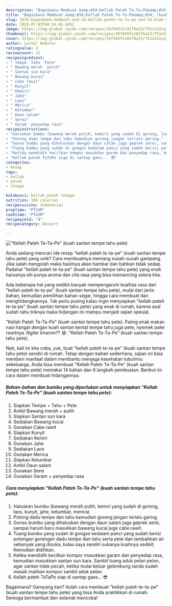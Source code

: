 ```yaml
---
description: "Bagaimana Membuat &amp;#34;Kellah Pateh Te-Ta-Pe&amp;#34; (kuah santan tempe tahu pete) yang Enak Banget"
title: "Bagaimana Membuat &amp;#34;Kellah Pateh Te-Ta-Pe&amp;#34; (kuah santan tempe tahu pete) yang Enak Banget"
slug: 2978-bagaimana-membuat-and-34-kellah-pateh-te-ta-pe-and-34-kuah-santan-tempe-tahu-pete-yang-enak-banget
date: 2020-07-03T00:34:45.645Z
image: https://img-global.cpcdn.com/recipes/26f945fe181f6a23/751x532cq70/kellah-pateh-te-ta-pe-kuah-santan-tempe-tahu-pete-foto-resep-utama.jpg
thumbnail: https://img-global.cpcdn.com/recipes/26f945fe181f6a23/751x532cq70/kellah-pateh-te-ta-pe-kuah-santan-tempe-tahu-pete-foto-resep-utama.jpg
cover: https://img-global.cpcdn.com/recipes/26f945fe181f6a23/751x532cq70/kellah-pateh-te-ta-pe-kuah-santan-tempe-tahu-pete-foto-resep-utama.jpg
author: Lester Webster
ratingvalue: 3
reviewcount: 12
recipeingredient:
- " Tempe  Tahu  Pete"
- " Bawang merah  putih"
- " Santan sun kara"
- " Bawang kucai"
- " Cabe rawit"
- " Kunyit"
- " Kemiri"
- " Jahe"
- " Laos"
- " Merica"
- " Ketumbar"
- " Daun salam"
- " Serei"
- " Garam  penyedap rasa"
recipeinstructions:
- "Haluskan bumbu (bawang merah putih, kemiri yang sudah di goreng, laos, kunyit, jahe, ketumbar, merica)"
- "Potong dadu tempe dan tahu kemudian goreng jangan terlalu garing."
- "Gonso bumbu yang dihaluskan dengan daun salam juga geprek serei, sampai harum baru masukkan bawang kucai juga cabe rawit."
- "Tuang bumbu yang sudah di gongso kedalam panci yang sudah berisi potongan gorengan dadu tempe dan tahu serta pete dan tambahkan air sebanyak yang disuka, kalau saya sendiri sukanya kuahnya sedikit. Kemudian didihkan."
- "Ketika mendidih kecilkan kompor masukkan garam dan penyedap rasa, kemudian masukkan santan sun kara. Sambil tuang aduk pelan pelan, agar santan tidak pecah, ketika mulai keluar gelembung tanda sudah masak matikan kompor sambil aduk pelan."
- "Kellah pateh TeTaPe siap di santap gaes... 😎"
categories:
- Resep
tags:
- kellah
- pateh
- tetape

katakunci: kellah pateh tetape 
nutrition: 166 calories
recipecuisine: Indonesian
preptime: "PT24M"
cooktime: "PT43M"
recipeyield: "4"
recipecategory: Dessert

---
```



![&#34;Kellah Pateh Te-Ta-Pe&#34; (kuah santan tempe tahu pete)](https://img-global.cpcdn.com/recipes/26f945fe181f6a23/751x532cq70/kellah-pateh-te-ta-pe-kuah-santan-tempe-tahu-pete-foto-resep-utama.jpg)

Anda sedang mencari ide resep &#34;kellah pateh te-ta-pe&#34; (kuah santan tempe tahu pete) yang unik? Cara membuatnya memang susah-susah gampang. Jika salah mengolah maka hasilnya akan hambar dan bahkan tidak sedap. Padahal &#34;kellah pateh te-ta-pe&#34; (kuah santan tempe tahu pete) yang enak harusnya sih punya aroma dan cita rasa yang bisa memancing selera kita.

Ada beberapa hal yang sedikit banyak mempengaruhi kualitas rasa dari &#34;kellah pateh te-ta-pe&#34; (kuah santan tempe tahu pete), mulai dari jenis bahan, kemudian pemilihan bahan segar, hingga cara membuat dan menghidangkannya. Tak perlu pusing kalau ingin menyiapkan &#34;kellah pateh te-ta-pe&#34; (kuah santan tempe tahu pete) yang enak di rumah, karena asal sudah tahu triknya maka hidangan ini mampu menjadi sajian spesial.

&#34;Kellah Pateh Te-Ta-Pe&#34; (kuah santan tempe tahu pete). Paling enak makan nasi hangat dengan kuah santan kental tempe tahu juga pete, nyemek pake rawitnya. Ngiler khannn?? 😅. &#34;Kellah Pateh Te-Ta-Pe&#34; (kuah santan tempe tahu pete).


Nah, kali ini kita coba, yuk, buat &#34;kellah pateh te-ta-pe&#34; (kuah santan tempe tahu pete) sendiri di rumah. Tetap dengan bahan sederhana, sajian ini bisa memberi manfaat dalam membantu menjaga kesehatan tubuhmu sekeluarga. Anda bisa membuat &#34;Kellah Pateh Te-Ta-Pe&#34; (kuah santan tempe tahu pete) memakai 14 bahan dan 6 langkah pembuatan. Berikut ini cara dalam membuat hidangannya.

<!--inarticleads1-->

##### Bahan-bahan dan bumbu yang diperlukan untuk menyiapkan &#34;Kellah Pateh Te-Ta-Pe&#34; (kuah santan tempe tahu pete):

1. Siapkan  Tempe + Tahu + Pete
1. Ambil  Bawang merah + putih
1. Siapkan  Santan sun kara
1. Sediakan  Bawang kucai
1. Gunakan  Cabe rawit
1. Siapkan  Kunyit
1. Sediakan  Kemiri
1. Gunakan  Jahe
1. Sediakan  Laos
1. Gunakan  Merica
1. Siapkan  Ketumbar
1. Ambil  Daun salam
1. Gunakan  Serei
1. Gunakan  Garam + penyedap rasa




<!--inarticleads2-->

##### Cara menyiapkan &#34;Kellah Pateh Te-Ta-Pe&#34; (kuah santan tempe tahu pete):

1. Haluskan bumbu (bawang merah putih, kemiri yang sudah di goreng, laos, kunyit, jahe, ketumbar, merica)
1. Potong dadu tempe dan tahu kemudian goreng jangan terlalu garing.
1. Gonso bumbu yang dihaluskan dengan daun salam juga geprek serei, sampai harum baru masukkan bawang kucai juga cabe rawit.
1. Tuang bumbu yang sudah di gongso kedalam panci yang sudah berisi potongan gorengan dadu tempe dan tahu serta pete dan tambahkan air sebanyak yang disuka, kalau saya sendiri sukanya kuahnya sedikit. Kemudian didihkan.
1. Ketika mendidih kecilkan kompor masukkan garam dan penyedap rasa, kemudian masukkan santan sun kara. Sambil tuang aduk pelan pelan, agar santan tidak pecah, ketika mulai keluar gelembung tanda sudah masak matikan kompor sambil aduk pelan.
1. Kellah pateh TeTaPe siap di santap gaes... 😎




Bagaimana? Gampang kan? Itulah cara membuat &#34;kellah pateh te-ta-pe&#34; (kuah santan tempe tahu pete) yang bisa Anda praktikkan di rumah. Semoga bermanfaat dan selamat mencoba!

